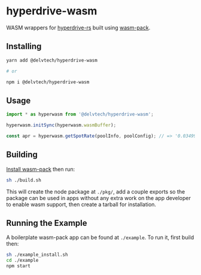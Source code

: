 # hyperdrive-wasm

WASM wrappers for
[hyperdrive-rs](https://github.com/delvtech/hyperdrive-rs)
built using [wasm-pack](https://github.com/rustwasm/wasm-pack).

## Installing

```sh
yarn add @delvtech/hyperdrive-wasm

# or

npm i @delvtech/hyperdrive-wasm
```

## Usage

```ts
import * as hyperwasm from '@delvtech/hyperdrive-wasm';

hyperwasm.initSync(hyperwasm.wasmBuffer);

const apr = hyperwasm.getSpotRate(poolInfo, poolConfig); // => '0.034999999999999999'
```

## Building

[Install wasm-pack](https://rustwasm.github.io/wasm-pack/installer/) then run:

```sh
sh ./build.sh
```

This will create the node package at `./pkg/`, add a couple exports so the
package can be used in apps without any extra work on the app developer to
enable wasm support, then create a tarball for installation.

## Running the Example

A boilerplate wasm-pack app can be found at `./example`. To run it, first build
then:

```sh
sh ./example_install.sh
cd ./example
npm start
```
